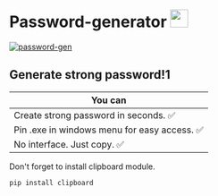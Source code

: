 # Password-generator <img src="https://github.com/blackcater/blackcater/raw/main/images/Hi.gif" height="32"/></h1>
<a href="https://imgbb.com/"><img src="https://i.ibb.co/6R4wQLt/password-gen.png" alt="password-gen" border="0"></a>
## Generate strong password!1

| You can       | 
| ------------- |
| Create strong password in seconds. :white_check_mark: |
| Pin .exe in windows menu for easy access. :white_check_mark: |
| No interface. Just copy. :white_check_mark: |

Don't forget to install clipboard module.
```py
pip install clipboard
```
